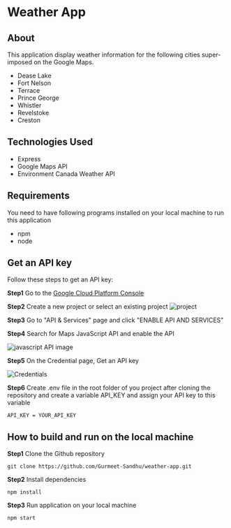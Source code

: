 # Weather App

## About

This application display weather information for the following cities super-imposed on the Google Maps.
* Dease Lake
* Fort Nelson
* Terrace
* Prince George
* Whistler
* Revelstoke
* Creston

## Technologies Used

* Express
* Google Maps API
* Environment Canada Weather API

## Requirements
You need to have following programs installed on your local machine to run this application
* npm
* node

## Get an API key
Follow these steps to get an API key:

**Step1** Go to the [Google Cloud Platform Console](https://cloud.google.com/console/google/maps-apis/overview)

**Step2** Create a new project or select an existing project
![project](https://i.ibb.co/thtStmz/project.png)

**Step3** Go to "API & Services" page and click "ENABLE API AND SERVICES"

**Step4** Search for Maps JavaScript API and enable the API

![javascript API image](https://i.ibb.co/PGxGdGM/api.png)

**Step5** On the Credential page, Get an API key

![Credentials](https://i.ibb.co/GTHHYX3/credentials.png)

**Step6** Create .env file in the root folder of you project after cloning the repository and create a variable API_KEY and assign your API key to this variable

```
API_KEY = YOUR_API_KEY
```

## How to build and run on the local machine

**Step1** Clone the Github repository
```
git clone https://github.com/Gurmeet-Sandhu/weather-app.git

```
**Step2** Install dependencies

```
npm install

```
**Step3** Run application on your local machine

```
npm start

```

